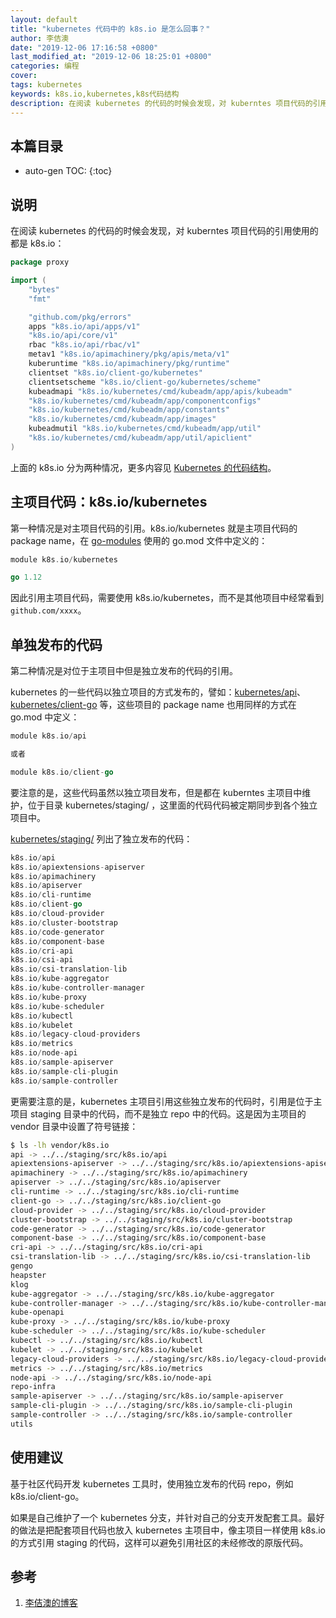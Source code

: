 ```yaml
---
layout: default
title: "kubernetes 代码中的 k8s.io 是怎么回事？"
author: 李佶澳
date: "2019-12-06 17:16:58 +0800"
last_modified_at: "2019-12-06 18:25:01 +0800"
categories: 编程
cover:
tags: kubernetes
keywords: k8s.io,kubernetes,k8s代码结构
description: 在阅读 kubernetes 的代码的时候会发现，对 kuberntes 项目代码的引用使用的都是 k8s.io：
---
```


## 本篇目录

* auto-gen TOC:
{:toc}

## 说明

在阅读 kubernetes 的代码的时候会发现，对 kuberntes 项目代码的引用使用的都是 k8s.io：

```go
package proxy

import (
    "bytes"
    "fmt"

    "github.com/pkg/errors"
    apps "k8s.io/api/apps/v1"
    "k8s.io/api/core/v1"
    rbac "k8s.io/api/rbac/v1"
    metav1 "k8s.io/apimachinery/pkg/apis/meta/v1"
    kuberuntime "k8s.io/apimachinery/pkg/runtime"
    clientset "k8s.io/client-go/kubernetes"
    clientsetscheme "k8s.io/client-go/kubernetes/scheme"
    kubeadmapi "k8s.io/kubernetes/cmd/kubeadm/app/apis/kubeadm"
    "k8s.io/kubernetes/cmd/kubeadm/app/componentconfigs"
    "k8s.io/kubernetes/cmd/kubeadm/app/constants"
    "k8s.io/kubernetes/cmd/kubeadm/app/images"
    kubeadmutil "k8s.io/kubernetes/cmd/kubeadm/app/util"
    "k8s.io/kubernetes/cmd/kubeadm/app/util/apiclient"
)
```

上面的 k8s.io 分为两种情况，更多内容见 [Kubernetes 的代码结构](https://www.lijiaocn.com/soft/k8s/code.html)。

## 主项目代码：k8s.io/kubernetes

第一种情况是对主项目代码的引用。k8s.io/kubernetes 就是主项目代码的 package name，在 [go-modules][2] 使用的 go.mod 文件中定义的：

```go
module k8s.io/kubernetes

go 1.12
```

因此引用主项目代码，需要使用 k8s.io/kubernetes，而不是其他项目中经常看到 `github.com/xxxx`。

## 单独发布的代码

第二种情况是对位于主项目中但是独立发布的代码的引用。

kubernetes 的一些代码以独立项目的方式发布的，譬如：[kubernetes/api][3]、[kubernetes/client-go][4] 等，这些项目的 package name 也用同样的方式在 go.mod 中定义：

```go
module k8s.io/api

或者

module k8s.io/client-go
```

要注意的是，这些代码虽然以独立项目发布，但是都在 kuberntes 主项目中维护，位于目录 kubernetes/staging/ ，这里面的代码代码被定期同步到各个独立项目中。

[kubernetes/staging/][5] 列出了独立发布的代码：

```go
k8s.io/api
k8s.io/apiextensions-apiserver
k8s.io/apimachinery
k8s.io/apiserver
k8s.io/cli-runtime
k8s.io/client-go
k8s.io/cloud-provider
k8s.io/cluster-bootstrap
k8s.io/code-generator
k8s.io/component-base
k8s.io/cri-api
k8s.io/csi-api
k8s.io/csi-translation-lib
k8s.io/kube-aggregator
k8s.io/kube-controller-manager
k8s.io/kube-proxy
k8s.io/kube-scheduler
k8s.io/kubectl
k8s.io/kubelet
k8s.io/legacy-cloud-providers
k8s.io/metrics
k8s.io/node-api
k8s.io/sample-apiserver
k8s.io/sample-cli-plugin
k8s.io/sample-controller
```

更需要注意的是，kubernetes 主项目引用这些独立发布的代码时，引用是位于主项目 staging 目录中的代码，而不是独立 repo 中的代码。这是因为主项目的 vendor 目录中设置了符号链接：

```sh
$ ls -lh vendor/k8s.io
api -> ../../staging/src/k8s.io/api
apiextensions-apiserver -> ../../staging/src/k8s.io/apiextensions-apiserver
apimachinery -> ../../staging/src/k8s.io/apimachinery
apiserver -> ../../staging/src/k8s.io/apiserver
cli-runtime -> ../../staging/src/k8s.io/cli-runtime
client-go -> ../../staging/src/k8s.io/client-go
cloud-provider -> ../../staging/src/k8s.io/cloud-provider
cluster-bootstrap -> ../../staging/src/k8s.io/cluster-bootstrap
code-generator -> ../../staging/src/k8s.io/code-generator
component-base -> ../../staging/src/k8s.io/component-base
cri-api -> ../../staging/src/k8s.io/cri-api
csi-translation-lib -> ../../staging/src/k8s.io/csi-translation-lib
gengo
heapster
klog
kube-aggregator -> ../../staging/src/k8s.io/kube-aggregator
kube-controller-manager -> ../../staging/src/k8s.io/kube-controller-manager
kube-openapi
kube-proxy -> ../../staging/src/k8s.io/kube-proxy
kube-scheduler -> ../../staging/src/k8s.io/kube-scheduler
kubectl -> ../../staging/src/k8s.io/kubectl
kubelet -> ../../staging/src/k8s.io/kubelet
legacy-cloud-providers -> ../../staging/src/k8s.io/legacy-cloud-providers
metrics -> ../../staging/src/k8s.io/metrics
node-api -> ../../staging/src/k8s.io/node-api
repo-infra
sample-apiserver -> ../../staging/src/k8s.io/sample-apiserver
sample-cli-plugin -> ../../staging/src/k8s.io/sample-cli-plugin
sample-controller -> ../../staging/src/k8s.io/sample-controller
utils
```

## 使用建议

基于社区代码开发 kubernetes 工具时，使用独立发布的代码 repo，例如 k8s.io/client-go。

如果是自己维护了一个 kubernetes 分支，并针对自己的分支开发配套工具。最好的做法是把配套项目代码也放入 kubernetes 主项目中，像主项目一样使用 k8s.io 的方式引用 staging 的代码，这样可以避免引用社区的未经修改的原版代码。

## 参考

1. [李佶澳的博客][1]

[1]: https://www.lijiaocn.com "李佶澳的博客"
[2]: https://www.lijiaocn.com/prog/go/chapter04/01-dependency.html#go-modules "go-modules"
[3]: https://github.com/kubernetes/api  "kubernetes/api"
[4]: https://github.com/kubernetes/client-go "kubernetes/client-go"
[5]: https://github.com/kubernetes/kubernetes/tree/v1.16.3/staging "kubernetes/staging/"
